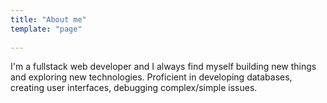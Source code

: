 ```yaml
---
title: "About me"
template: "page"
 
---
```


I'm a fullstack web developer and I always find myself building new things and exploring new technologies. Proficient in developing databases, creating user interfaces, debugging complex/simple issues.
